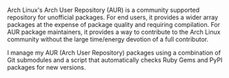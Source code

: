 Arch Linux's Arch User Repository (AUR) is a community supported repository for
unofficial packages. For end users, it provides a wider array packages at the
expense of package quality and requiring compilation. For AUR package
maintainers, it provides a way to contribute to the Arch Linux community without
the large time/energy devotion of a full contributor.


I manage my AUR (Arch User Repository) packages using a combination of Git
submodules and a script that automatically checks Ruby Gems and PyPI packages
for new versions.
